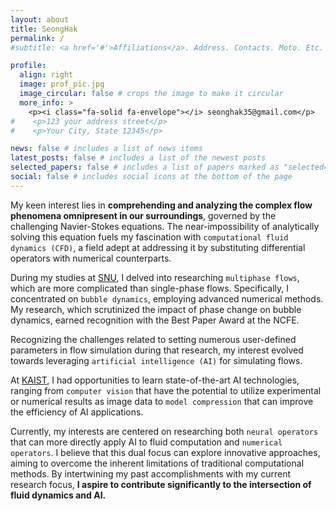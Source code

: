 ```yaml
---
layout: about
title: SeongHak
permalink: /
#subtitle: <a href='#'>Affiliations</a>. Address. Contacts. Moto. Etc.

profile:
  align: right
  image: prof_pic.jpg
  image_circular: false # crops the image to make it circular
  more_info: >
    <p><i class="fa-solid fa-envelope"></i> seonghak35@gmail.com</p>
#    <p>123 your address street</p>
#    <p>Your City, State 12345</p>

news: false # includes a list of news items
latest_posts: false # includes a list of the newest posts
selected_papers: false # includes a list of papers marked as "selected={true}"
social: false # includes social icons at the bottom of the page
---
```


My keen interest lies in <strong>comprehending and analyzing the complex flow phenomena omnipresent in our surroundings</strong>, governed by the challenging Navier-Stokes equations. The near-impossibility of analytically solving this equation fuels my fascination with `computational fluid dynamics (CFD)`, a field adept at addressing it by substituting differential operators with numerical counterparts.

During my studies at [SNU](https://aerospace.snu.ac.kr/), I delved into researching `multiphase flows`, which are more complicated than single-phase flows. Specifically, I concentrated on `bubble dynamics`, employing advanced numerical methods. My research, which scrutinized the impact of phase change on bubble dynamics, earned recognition with the Best Paper Award at the NCFE.

Recognizing the challenges related to setting numerous user-defined parameters in flow simulation during that research, my interest evolved towards leveraging `artificial intelligence (AI)` for simulating flows.

At [KAIST](https://ee.kaist.ac.kr/), I had opportunities to learn state-of-the-art AI technologies, ranging from `computer vision` that have the potential to utilize experimental or numerical results as image data to `model compression` that can improve the efficiency of AI applications.

Currently, my interests are centered on researching both `neural operators` that can more directly apply AI to fluid computation and `numerical operators`. I believe that this dual focus can explore innovative approaches, aiming to overcome the inherent limitations of traditional computational methods. By intertwining my past accomplishments with my current research focus, <strong>I aspire to contribute significantly to the intersection of fluid dynamics and AI.</strong>
